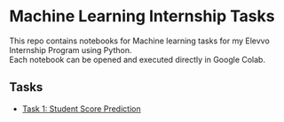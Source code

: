 # Machine Learning Internship Tasks
This repo contains notebooks for Machine learning tasks for my Elevvo Internship Program using Python.  
Each notebook can be opened and executed directly in Google Colab.

## Tasks
- [Task 1: Student Score Prediction](https://colab.research.google.com/drive/1JiKmReZ9LEyibPwGlS2VAO8uI9Fn6qUw?usp=sharing)
